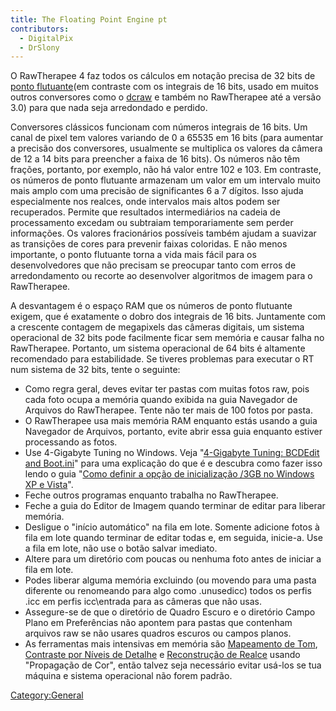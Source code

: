 ```yaml
---
title: The Floating Point Engine pt
contributors:
  - DigitalPix
  - DrSlony
---
```


O RawTherapee 4 faz todos os cálculos em notação precisa de 32 bits de
[ponto flutuante](https://en.wikipedia.org/wiki/Floating_point)(em
contraste com os integrais de 16 bits, usado em muitos outros
conversores como o [dcraw](https://en.wikipedia.org/wiki/Dcraw) e também
no RawTherapee até a versão 3.0) para que nada seja arredondado e
perdido.

Conversores clássicos funcionam com números integrais de 16 bits. Um
canal de pixel tem valores variando de 0 a 65535 em 16 bits (para
aumentar a precisão dos conversores, usualmente se multiplica os valores
da câmera de 12 a 14 bits para preencher a faixa de 16 bits). Os números
não têm frações, portanto, por exemplo, não há valor entre 102 e 103. Em
contraste, os números de ponto flutuante armazenam um valor em um
intervalo muito mais amplo com uma precisão de significantes 6 a 7
dígitos. Isso ajuda especialmente nos realces, onde intervalos mais
altos podem ser recuperados. Permite que resultados intermediários na
cadeia de processamento excedam ou subtraiam temporariamente sem perder
informações. Os valores fracionários possíveis também ajudam a suavizar
as transições de cores para prevenir faixas coloridas. E não menos
importante, o ponto flutuante torna a vida mais fácil para os
desenvolvedores que não precisam se preocupar tanto com erros de
arredondamento ou recorte ao desenvolver algoritmos de imagem para o
RawTherapee.

A desvantagem é o espaço RAM que os números de ponto flutuante exigem,
que é exatamente o dobro dos integrais de 16 bits. Juntamente com a
crescente contagem de megapixels das câmeras digitais, um sistema
operacional de 32 bits pode facilmente ficar sem memória e causar falha
no RawTherapee. Portanto, um sistema operacional de 64 bits é altamente
recomendado para estabilidade. Se tiveres problemas para executar o RT
num sistema de 32 bits, tente o seguinte:

- Como regra geral, deves evitar ter pastas com muitas fotos raw, pois
  cada foto ocupa a memória quando exibida na guia Navegador de Arquivos
  do RawTherapee. Tente não ter mais de 100 fotos por pasta.
- O RawTherapee usa mais memória RAM enquanto estás usando a guia
  Navegador de Arquivos, portanto, evite abrir essa guia enquanto
  estiver processando as fotos.
- Use 4-Gigabyte Tuning no Windows. Veja "[4-Gigabyte Tuning: BCDEdit
  and
  Boot.ini](http://msdn.microsoft.com/en-us/library/bb613473%28VS.85%29.aspx)"
  para uma explicação do que é e descubra como fazer isso lendo o guia
  "[Como definir a opção de inicialização /3GB no Windows XP e
  Vista](http://avatechsupport.blogspot.se/2008/03/how-to-set-3gb-startup-switch-in.html)".
- Feche outros programas enquanto trabalha no RawTherapee.
- Feche a guia do Editor de Imagem quando terminar de editar para
  liberar memória.
- Desligue o "início automático" na fila em lote. Somente adicione fotos
  à fila em lote quando terminar de editar todas e, em seguida,
  inicie-a. Use a fila em lote, não use o botão salvar imediato.
- Altere para um diretório com poucas ou nenhuma foto antes de iniciar a
  fila em lote.
- Podes liberar alguma memória excluindo (ou movendo para uma pasta
  diferente ou renomeando para algo como .unusedicc) todos os perfis
  .icc em perfis icc\entrada para as câmeras que não usas.
- Assegure-se de que o diretório de Quadro Escuro e o diretório Campo
  Plano em Preferências não apontem para pastas que contenham arquivos
  raw se não usares quadros escuros ou campos planos.
- As ferramentas mais intensivas em memória são [Mapeamento de
  Tom](Tone_Mapping/pt.md), [Contraste por Níveis de
  Detalhe](Contrast_by_Detail_Levels/pt.md) e [Reconstrução de
  Realce](Exposure/pt#Highlight_Reconstruction.md) usando
  "Propagação de Cor", então talvez seja necessário evitar usá-los se
  tua máquina e sistema operacional não forem padrão.

[Category:General](Category:General.md)
